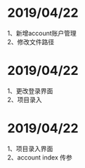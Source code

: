 ﻿# 2019/04/22
1、新增account账户管理<br>
2、修改文件路径
# 2019/04/22
1、更改登录界面<br>
2、项目录入
# 2019/04/22
1、项目录入界面<br>
2、account index 传参

